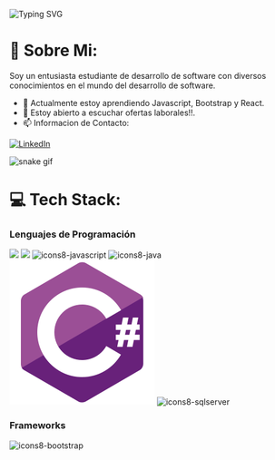 ![Typing SVG](https://readme-typing-svg.demolab.com?font=Fira+Code&pause=1000&center=true&vCenter=true&random=false&width=435&lines=Hola+a+todos+%F0%9F%91%8B;Soy+JulianDeBits%2C+Bienvenid@s!!.)
# 💫 Sobre Mi:
Soy un entusiasta estudiante de desarrollo de software con diversos conocimientos en el mundo del desarrollo de software.
 - 🌱 Actualmente estoy aprendiendo Javascript, Bootstrap y React.
 - 👯 Estoy abierto a escuchar ofertas laborales!!.
- 📫 Informacion de Contacto:

[![LinkedIn](https://img.shields.io/badge/LinkedIn-%230077B5.svg?logo=linkedin&logoColor=white)](https://www.linkedin.com/in/julian-quintero-8156771bb) 

![snake gif](https://github.com/null3000/null3000/blob/output/github-contribution-grid-snake.svg)
# 💻 Tech Stack:

### Lenguajes de Programación

<img width ='48px' src ='https://raw.githubusercontent.com/rahulbanerjee26/githubAboutMeGenerator/main/icons/html.svg'> </a>
<img width ='48px' src ='https://raw.githubusercontent.com/rahulbanerjee26/githubAboutMeGenerator/main/icons/css.svg'> </a>
![icons8-javascript](https://user-images.githubusercontent.com/76852813/172720095-d75caaaa-c8b8-497e-a1bf-54720da5f9ed.svg)
![icons8-java](https://user-images.githubusercontent.com/76852813/172716937-4574740e-2d2e-4326-af3b-4a42bad058c1.svg)
![icons8-c](https://raw.githubusercontent.com/devicons/devicon/master/icons/csharp/csharp-original.svg)
![icons8-sqlserver](https://icons8.com/icon/laYYF3dV0Iew/microsoft-sql-server)


### Frameworks 

![icons8-bootstrap](https://user-images.githubusercontent.com/76852813/172721798-883b2b27-ef7b-42d4-a492-6c6cb6cb4ffe.svg)

